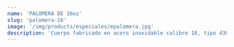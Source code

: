 ```yaml
---
name: 'PALOMERA DE 16oz'
slug: 'palomera-16'
image: '/img/products/especiales/epalomera.jpg'
description: 'Cuerpo fabricado en acero inoxidable calibre 18, tipo 430, gabinete con puerta, repisas para comensales laterales, con ruedas.'
---
```

